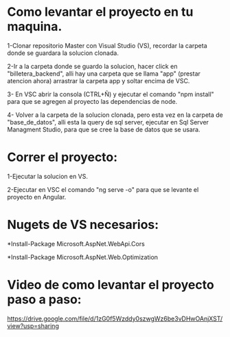 # Como levantar el proyecto en tu maquina.

1-Clonar repositorio Master con Visual Studio (VS), recordar la carpeta donde se guardara la solucion clonada.

2-Ir a la carpeta donde se guardo la solucion, hacer click en "billetera_backend", alli hay una carpeta que se llama "app" (prestar atencion ahora) arrastrar la carpeta app y soltar encima de VSC.

3- En VSC abrir la consola (CTRL+Ñ) y ejecutar el comando "npm install" para que se agregen al proyecto las dependencias de node.

4- Volver a la carpeta de la solucion clonada, pero esta vez en la carpeta de "base_de_datos", alli esta la query de sql server, ejecutar en Sql Server Managment Studio, para que se cree la base de datos que se usara.

# Correr el proyecto:

1-Ejecutar la solucion en VS.

2-Ejecutar en VSC el comando "ng serve -o" para que se levante el proyecto en Angular.

# Nugets de VS necesarios:

*Install-Package Microsoft.AspNet.WebApi.Cors

*Install-Package Microsoft.AspNet.Web.Optimization

# Video de como levantar el proyecto paso a paso:
https://drive.google.com/file/d/1zG0f5Wzddy0szwgWz6be3vDHwOAnjXST/view?usp=sharing
